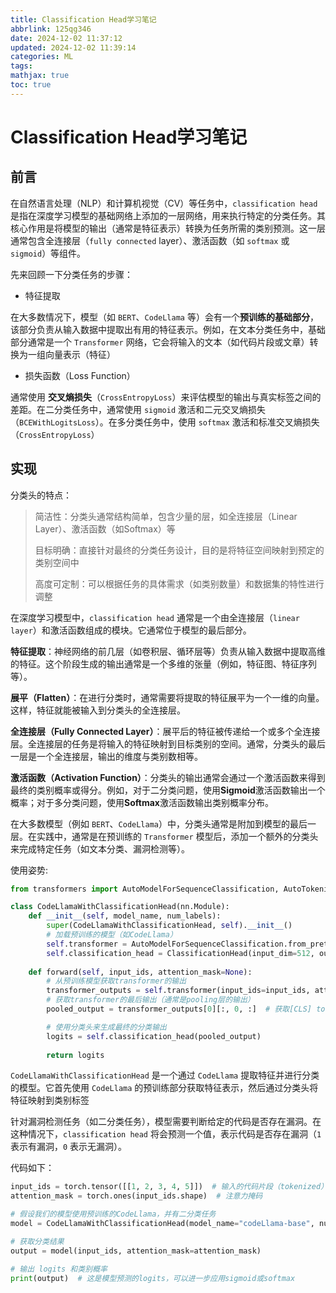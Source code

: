 ```yaml
---
title: Classification Head学习笔记
abbrlink: 125qg346
date: 2024-12-02 11:37:12
updated: 2024-12-02 11:39:14
categories: ML
tags:
mathjax: true
toc: true
---
```

<meta name="referrer" content="no-referrer"/>

# Classification Head学习笔记

## 前言

在自然语言处理（NLP）和计算机视觉（CV）等任务中，`classification head` 是指在深度学习模型的基础网络上添加的一层网络，用来执行特定的分类任务。其核心作用是将模型的输出（通常是特征表示）转换为任务所需的类别预测。这一层通常包含全连接层（`fully connected` layer）、激活函数（如 `softmax` 或 `sigmoid`）等组件。

先来回顾一下分类任务的步骤：

* 特征提取

在大多数情况下，模型（如 `BERT`、`CodeLlama` 等）会有一个**预训练的基础部分**，该部分负责从输入数据中提取出有用的特征表示。例如，在文本分类任务中，基础部分通常是一个 `Transformer` 网络，它会将输入的文本（如代码片段或文章）转换为一组向量表示（特征）

* 损失函数（Loss Function）

通常使用 **交叉熵损失**（`CrossEntropyLoss`）来评估模型的输出与真实标签之间的差距。在二分类任务中，通常使用 `sigmoid` 激活和二元交叉熵损失（`BCEWithLogitsLoss`）。在多分类任务中，使用 `softmax` 激活和标准交叉熵损失（`CrossEntropyLoss`）

## 实现

分类头的特点：

> 简洁性：分类头通常结构简单，包含少量的层，如全连接层（Linear Layer）、激活函数（如Softmax）等
>
> 目标明确：直接针对最终的分类任务设计，目的是将特征空间映射到预定的类别空间中    
>
> 高度可定制：可以根据任务的具体需求（如类别数量）和数据集的特性进行调整

在深度学习模型中，`classification head` 通常是一个由全连接层（`linear layer`）和激活函数组成的模块。它通常位于模型的最后部分。

**特征提取**：神经网络的前几层（如卷积层、循环层等）负责从输入数据中提取高维的特征。这个阶段生成的输出通常是一个多维的张量（例如，特征图、特征序列等）。

**展平（Flatten）**：在进行分类时，通常需要将提取的特征展平为一个一维的向量。这样，特征就能被输入到分类头的全连接层。

**全连接层（Fully Connected Layer）**：展平后的特征被传递给一个或多个全连接层。全连接层的任务是将输入的特征映射到目标类别的空间。通常，分类头的最后一层是一个全连接层，输出的维度与类别数相等。

**激活函数（Activation Function）**：分类头的输出通常会通过一个激活函数来得到最终的类别概率或得分。例如，对于二分类问题，使用**Sigmoid**激活函数输出一个概率；对于多分类问题，使用**Softmax**激活函数输出类别概率分布。

在大多数模型（例如 `BERT`、`CodeLlama`）中，分类头通常是附加到模型的最后一层。在实践中，通常是在预训练的 `Transformer` 模型后，添加一个额外的分类头来完成特定任务（如文本分类、漏洞检测等）。

使用姿势:

```python
from transformers import AutoModelForSequenceClassification, AutoTokenizer

class CodeLlamaWithClassificationHead(nn.Module):
    def __init__(self, model_name, num_labels):
        super(CodeLlamaWithClassificationHead, self).__init__()
        # 加载预训练的模型（如CodeLlama）
        self.transformer = AutoModelForSequenceClassification.from_pretrained(model_name, num_labels=num_labels)
        self.classification_head = ClassificationHead(input_dim=512, output_dim=num_labels)
        
    def forward(self, input_ids, attention_mask=None):
        # 从预训练模型获取transformer的输出
        transformer_outputs = self.transformer(input_ids=input_ids, attention_mask=attention_mask)
        # 获取transformer的最后输出（通常是pooling层的输出）
        pooled_output = transformer_outputs[0][:, 0, :]  # 获取[CLS] token的输出

        # 使用分类头来生成最终的分类输出
        logits = self.classification_head(pooled_output)
        
        return logits

```

`CodeLlamaWithClassificationHead` 是一个通过 `CodeLlama` 提取特征并进行分类的模型。它首先使用 `CodeLlama` 的预训练部分获取特征表示，然后通过分类头将特征映射到类别标签

针对漏洞检测任务（如二分类任务），模型需要判断给定的代码是否存在漏洞。在这种情况下，`classification head` 将会预测一个值，表示代码是否存在漏洞（`1` 表示有漏洞，`0` 表示无漏洞）。

代码如下：

```python 
input_ids = torch.tensor([[1, 2, 3, 4, 5]])  # 输入的代码片段（tokenized）
attention_mask = torch.ones(input_ids.shape)  # 注意力掩码

# 假设我们的模型使用预训练的CodeLlama，并有二分类任务
model = CodeLlamaWithClassificationHead(model_name="codeLlama-base", num_labels=2)

# 获取分类结果
output = model(input_ids, attention_mask=attention_mask)

# 输出 logits 和类别概率
print(output)  # 这是模型预测的logits，可以进一步应用sigmoid或softmax

```

